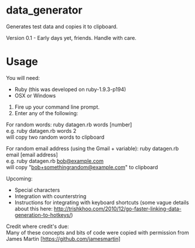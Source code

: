 data_generator
==============

Generates test data and copies it to clipboard.

Version 0.1 - Early days yet, friends. Handle with care.

Usage
==============

You will need: 
- Ruby (this was developed on ruby-1.9.3-p194)
- OSX or Windows

1. Fire up your command line prompt.
2. Enter any of the following:

For random words:
ruby datagen.rb words [number]<br/>
e.g. ruby datagen.rb words 2<br/>
will copy two random words to clipboard

For random email address (using the Gmail + variable):
ruby datagen.rb email [email address]<br/>
e.g. ruby datagen.rb bob@example.com<br/>
will copy "bob+somethingrandom@example.com" to clipboard

Upcoming:
- Special characters
- Integration with counterstring
- Instructions for integrating with keyboard shortcuts (some vague details about this here: http://trishkhoo.com/2010/12/go-faster-linking-data-generation-to-hotkeys/)

Credit where credit's due:<br/>
Many of these concepts and bits of code were copied with permission from James Martin [https://github.com/jamesmartin]
